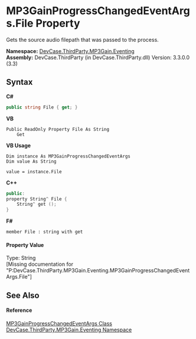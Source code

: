 # MP3GainProgressChangedEventArgs.File Property 
 

Gets the source audio filepath that was passed to the process.

**Namespace:**&nbsp;<a href="N_DevCase_ThirdParty_MP3Gain_Eventing">DevCase.ThirdParty.MP3Gain.Eventing</a><br />**Assembly:**&nbsp;DevCase.ThirdParty (in DevCase.ThirdParty.dll) Version: 3.3.0.0 (3.3)

## Syntax

**C#**<br />
``` C#
public string File { get; }
```

**VB**<br />
``` VB
Public ReadOnly Property File As String
	Get
```

**VB Usage**<br />
``` VB Usage
Dim instance As MP3GainProgressChangedEventArgs
Dim value As String

value = instance.File

```

**C++**<br />
``` C++
public:
property String^ File {
	String^ get ();
}
```

**F#**<br />
``` F#
member File : string with get

```


#### Property Value
Type: String<br />\[Missing <value> documentation for "P:DevCase.ThirdParty.MP3Gain.Eventing.MP3GainProgressChangedEventArgs.File"\]

## See Also


#### Reference
<a href="T_DevCase_ThirdParty_MP3Gain_Eventing_MP3GainProgressChangedEventArgs">MP3GainProgressChangedEventArgs Class</a><br /><a href="N_DevCase_ThirdParty_MP3Gain_Eventing">DevCase.ThirdParty.MP3Gain.Eventing Namespace</a><br />